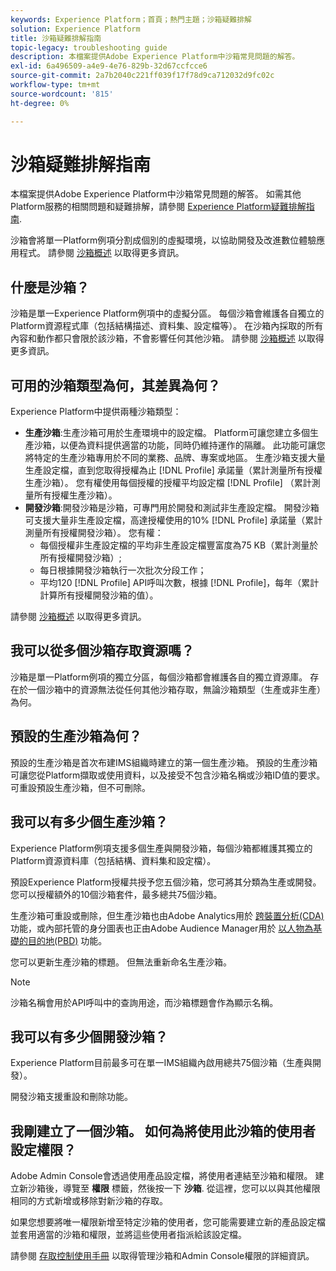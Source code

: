 ```yaml
---
keywords: Experience Platform；首頁；熱門主題；沙箱疑難排解
solution: Experience Platform
title: 沙箱疑難排解指南
topic-legacy: troubleshooting guide
description: 本檔案提供Adobe Experience Platform中沙箱常見問題的解答。
exl-id: 6a496509-a4e9-4e76-829b-32d67ccfcce6
source-git-commit: 2a7b2040c221ff039f17f78d9ca712032d9fc02c
workflow-type: tm+mt
source-wordcount: '815'
ht-degree: 0%

---
```


# 沙箱疑難排解指南

本檔案提供Adobe Experience Platform中沙箱常見問題的解答。 如需其他Platform服務的相關問題和疑難排解，請參閱 [Experience Platform疑難排解指南](../landing/troubleshooting.md).

沙箱會將單一Platform例項分割成個別的虛擬環境，以協助開發及改進數位體驗應用程式。 請參閱 [沙箱概述](home.md) 以取得更多資訊。

## 什麼是沙箱？

沙箱是單一Experience Platform例項中的虛擬分區。 每個沙箱會維護各自獨立的Platform資源程式庫（包括結構描述、資料集、設定檔等）。 在沙箱內採取的所有內容和動作都只會限於該沙箱，不會影響任何其他沙箱。 請參閱 [沙箱概述](home.md) 以取得更多資訊。

## 可用的沙箱類型為何，其差異為何？

Experience Platform中提供兩種沙箱類型：

* **生產沙箱**:生產沙箱可用於生產環境中的設定檔。 Platform可讓您建立多個生產沙箱，以便為資料提供適當的功能，同時仍維持運作的隔離。 此功能可讓您將特定的生產沙箱專用於不同的業務、品牌、專案或地區。 生產沙箱支援大量生產設定檔，直到您取得授權為止 [!DNL Profile] 承諾量（累計測量所有授權生產沙箱）。 您有權使用每個授權的授權平均設定檔 [!DNL Profile] （累計測量所有授權生產沙箱）。
* **開發沙箱**:開發沙箱是沙箱，可專門用於開發和測試非生產設定檔。 開發沙箱可支援大量非生產設定檔，高達授權使用的10% [!DNL Profile] 承諾量（累計測量所有授權開發沙箱）。 您有權：
   * 每個授權非生產設定檔的平均非生產設定檔豐富度為75 KB（累計測量於所有授權開發沙箱）;
   * 每日根據開發沙箱執行一次批次分段工作；
   * 平均120 [!DNL Profile] API呼叫次數，根據 [!DNL Profile]，每年（累計計算所有授權開發沙箱的值）。

請參閱 [沙箱概述](./home.md) 以取得更多資訊。

## 我可以從多個沙箱存取資源嗎？

沙箱是單一Platform例項的獨立分區，每個沙箱都會維護各自的獨立資源庫。 存在於一個沙箱中的資源無法從任何其他沙箱存取，無論沙箱類型（生產或非生產）為何。

## 預設的生產沙箱為何？

預設的生產沙箱是首次布建IMS組織時建立的第一個生產沙箱。 預設的生產沙箱可讓您從Platform擷取或使用資料，以及接受不包含沙箱名稱或沙箱ID值的要求。 可重設預設生產沙箱，但不可刪除。

## 我可以有多少個生產沙箱？

Experience Platform例項支援多個生產與開發沙箱，每個沙箱都維護其獨立的Platform資源資料庫（包括結構、資料集和設定檔）。

預設Experience Platform授權共授予您五個沙箱，您可將其分類為生產或開發。 您可以授權額外的10個沙箱套件，最多總共75個沙箱。

生產沙箱可重設或刪除，但生產沙箱也由Adobe Analytics用於 [跨裝置分析(CDA)](https://experienceleague.adobe.com/docs/analytics/components/cda/overview.html) 功能，或內部托管的身分圖表也正由Adobe Audience Manager用於 [以人物為基礎的目的地(PBD)](https://experienceleague.adobe.com/docs/audience-manager/user-guide/features/destinations/people-based/people-based-destinations-overview.html) 功能。

您可以更新生產沙箱的標題。 但無法重新命名生產沙箱。

>[!NOTE]
>
>沙箱名稱會用於API呼叫中的查詢用途，而沙箱標題會作為顯示名稱。

## 我可以有多少個開發沙箱？

Experience Platform目前最多可在單一IMS組織內啟用總共75個沙箱（生產與開發）。

開發沙箱支援重設和刪除功能。

## 我剛建立了一個沙箱。 如何為將使用此沙箱的使用者設定權限？

Adobe Admin Console會透過使用產品設定檔，將使用者連結至沙箱和權限。 建立新沙箱後，導覽至 **權限** 標籤，然後按一下 **沙箱**. 從這裡，您可以以與其他權限相同的方式新增或移除對新沙箱的存取。

如果您想要將唯一權限新增至特定沙箱的使用者，您可能需要建立新的產品設定檔並套用適當的沙箱和權限，並將這些使用者指派給該設定檔。

請參閱 [存取控制使用手冊](../access-control/ui/overview.md) 以取得管理沙箱和Admin Console權限的詳細資訊。

